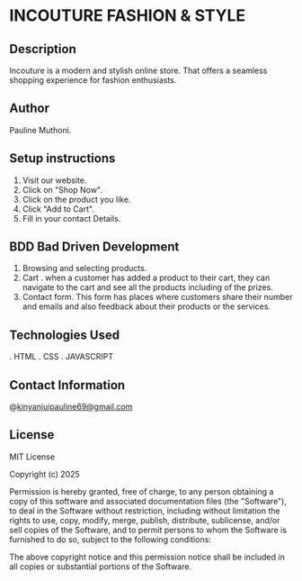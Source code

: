 # INCOUTURE FASHION & STYLE
## Description
Incouture is a modern and stylish online store. That offers a seamless shopping experience for fashion enthusiasts.
## Author 
Pauline Muthoni.
## Setup instructions
1. Visit our website.
2. Click on "Shop Now".
3. Click on the product you like.
4. Click "Add to Cart".
5. Fill in your contact Details.
## BDD Bad Driven Development
1. Browsing and selecting products.
2. Cart .
when a customer has added a product to their cart, they can navigate to the cart and see all the products including of the prizes.
3. Contact  form.
This form has places where customers share their number and emails and also feedback about their products or the services.
## Technologies Used
. HTML
. CSS 
. JAVASCRIPT
## Contact Information
@kinyanjuipauline69@gmail.com
## License
MIT License

Copyright (c) 2025

Permission is hereby granted, free of charge, to any person obtaining a copy of this software and associated documentation files (the "Software"), to deal in the Software without restriction, including without limitation the rights to use, copy, modify, merge, publish, distribute, sublicense, and/or sell copies of the Software, and to permit persons to whom the Software is furnished to do so, subject to the following conditions:

The above copyright notice and this permission notice shall be included in all copies or substantial portions of the Software.
